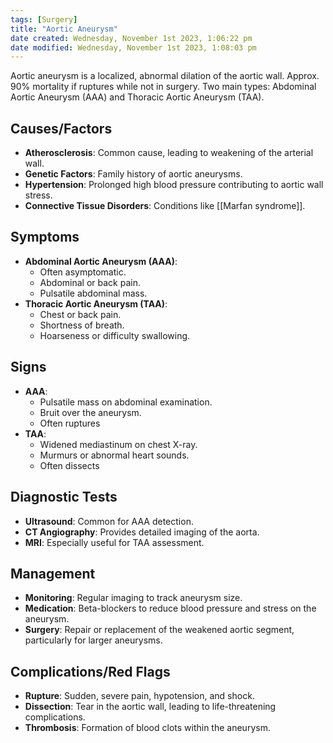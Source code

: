 ```yaml
---
tags: [Surgery]
title: "Aortic Aneurysm"
date created: Wednesday, November 1st 2023, 1:06:22 pm
date modified: Wednesday, November 1st 2023, 1:08:03 pm
---
```


Aortic aneurysm is a localized, abnormal dilation of the aortic wall.
Approx. 90% mortality if ruptures while not in surgery. 
Two main types: Abdominal Aortic Aneurysm (AAA) and Thoracic Aortic Aneurysm (TAA).
  
## Causes/Factors
- **Atherosclerosis**: Common cause, leading to weakening of the arterial wall.
- **Genetic Factors**: Family history of aortic aneurysms.
- **Hypertension**: Prolonged high blood pressure contributing to aortic wall stress.
- **Connective Tissue Disorders**: Conditions like [[Marfan syndrome]].

## Symptoms
- **Abdominal Aortic Aneurysm (AAA)**:
  - Often asymptomatic.
  - Abdominal or back pain.
  - Pulsatile abdominal mass.
- **Thoracic Aortic Aneurysm (TAA)**:
  - Chest or back pain.
  - Shortness of breath.
  - Hoarseness or difficulty swallowing.

## Signs
- **AAA**:
  - Pulsatile mass on abdominal examination.
  - Bruit over the aneurysm.
  - Often ruptures
- **TAA**:
  - Widened mediastinum on chest X-ray.
  - Murmurs or abnormal heart sounds.
  - Often dissects

## Diagnostic Tests
- **Ultrasound**: Common for AAA detection.
- **CT Angiography**: Provides detailed imaging of the aorta.
- **MRI**: Especially useful for TAA assessment.

## Management
- **Monitoring**: Regular imaging to track aneurysm size.
- **Medication**: Beta-blockers to reduce blood pressure and stress on the aneurysm.
- **Surgery**: Repair or replacement of the weakened aortic segment, particularly for larger aneurysms.

## Complications/Red Flags
- **Rupture**: Sudden, severe pain, hypotension, and shock.
- **Dissection**: Tear in the aortic wall, leading to life-threatening complications.
- **Thrombosis**: Formation of blood clots within the aneurysm.
